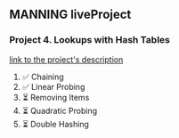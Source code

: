 ## MANNING liveProject


### Project 4. Lookups with Hash Tables
[link to the project's description](https://www.manning.com/liveproject/lookups-with-hash-tables)

1. ✅ Chaining
2. ✅ Linear Probing
3. ⏳ Removing Items
4. ⏳ Quadratic Probing
5. ⏳ Double Hashing